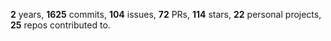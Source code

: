 **2** years, **1625** commits, **104** issues, **72** PRs, **114** stars, **22** personal projects, **25** repos contributed to.
